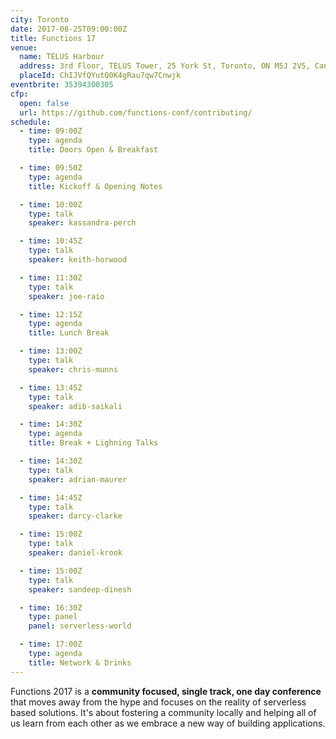 ```yaml
---
city: Toronto
date: 2017-08-25T09:00:00Z
title: Functions 17
venue:
  name: TELUS Harbour
  address: 3rd Floor, TELUS Tower, 25 York St, Toronto, ON M5J 2V5, Canada
  placeId: ChIJVfQYutQ0K4gRau7qw7Cnwjk
eventbrite: 35394300305
cfp:
  open: false
  url: https://github.com/functions-conf/contributing/
schedule:
  - time: 09:00Z
    type: agenda
    title: Doors Open & Breakfast

  - time: 09:50Z
    type: agenda
    title: Kickoff & Opening Notes

  - time: 10:00Z
    type: talk
    speaker: kassandra-perch

  - time: 10:45Z
    type: talk
    speaker: keith-horwood

  - time: 11:30Z
    type: talk
    speaker: joe-raio

  - time: 12:15Z
    type: agenda
    title: Lunch Break

  - time: 13:00Z
    type: talk
    speaker: chris-munns

  - time: 13:45Z
    type: talk
    speaker: adib-saikali

  - time: 14:30Z
    type: agenda
    title: Break + Lighning Talks

  - time: 14:30Z
    type: talk
    speaker: adrian-maurer

  - time: 14:45Z
    type: talk
    speaker: darcy-clarke

  - time: 15:00Z
    type: talk
    speaker: daniel-krook

  - time: 15:00Z
    type: talk
    speaker: sandeep-dinesh

  - time: 16:30Z
    type: panel
    panel: serverless-world

  - time: 17:00Z
    type: agenda
    title: Network & Drinks
---
```


Functions 2017 is a **community focused, single track, one day conference** that moves away from the hype and focuses on the reality of serverless based solutions. It's about fostering a community locally and helping all of us learn from each other as we embrace a new way of building applications.
